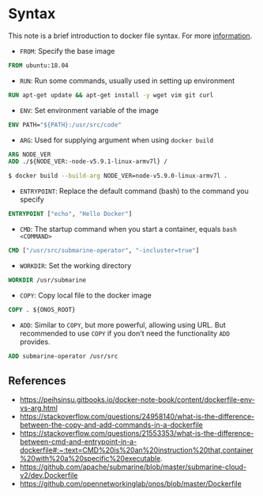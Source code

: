# Syntax

This note is a brief introduction to docker file syntax. For more [information](https://docs.docker.com/engine/reference/builder/).

- `FROM`: Specify the base image
```dockerfile
FROM ubuntu:18.04
```
- `RUN`: Run some commands, usually used in setting up environment
```dockerfile
RUN apt-get update && apt-get install -y wget vim git curl
```
- `ENV`: Set environment variable of the image
```dockerfile
ENV PATH="${PATH}:/usr/src/code"
```
- `ARG`: Used for supplying argument when using `docker build`
```dockerfile
ARG NODE_VER
ADD ./${NODE_VER:-node-v5.9.1-linux-armv7l} /
```
```bash
$ docker build --build-arg NODE_VER=node-v5.9.0-linux-armv7l .
```
- `ENTRYPOINT`: Replace the default command (bash) to the command you specify
```dockerfile
ENTRYPOINT ["echo", "Hello Docker"]
```
- `CMD`: The startup command when you start a container, equals `bash <COMMAND>`
```dockerfile
CMD ["/usr/src/submarine-operator", "-incluster=true"]
```
- `WORKDIR`: Set the working directory
```dockerfile
WORKDIR /usr/submarine
```
- `COPY`: Copy local file to the docker image
```dockerfile
COPY . ${ONOS_ROOT}
```
- `ADD`: Similar to `COPY`, but more powerful, allowing using URL. But recommended to use `COPY` if you don't need the functionality `ADD` provides.
```dockerfile
ADD submarine-operator /usr/src
```

## References
- https://peihsinsu.gitbooks.io/docker-note-book/content/dockerfile-env-vs-arg.html
- https://stackoverflow.com/questions/24958140/what-is-the-difference-between-the-copy-and-add-commands-in-a-dockerfile
- https://stackoverflow.com/questions/21553353/what-is-the-difference-between-cmd-and-entrypoint-in-a-dockerfile#:~:text=CMD%20is%20an%20instruction%20that,container%20with%20a%20specific%20executable.
- https://github.com/apache/submarine/blob/master/submarine-cloud-v2/dev.Dockerfile
- https://github.com/opennetworkinglab/onos/blob/master/Dockerfile